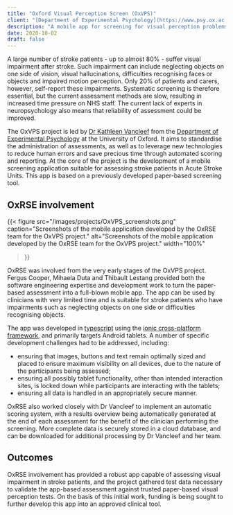 ```yaml
---
title: "Oxford Visual Perception Screen (OxVPS)"
client: "[Department of Experimental Psychology](https://www.psy.ox.ac.uk/), University of Oxford"
description: "A mobile app for screening for visual perception problems after stroke."
date: 2020-10-02
draft: false
---
```


A large number of stroke patients - up to almost 80% - suffer visual impairment after stroke.
Such impairment can include neglecting objects on one side of vision, visual hallucinations, difficulties recognising faces or objects and impaired motion perception.
Only 20% of patients and carers, however, self-report these impairments.
Systematic screening is therefore essential, but the current assessment methods are slow, resulting in increased time pressure on NHS staff.
The current lack of experts in neuropsychology also means that reliability of assessment could be improved.
     
The OxVPS project is led by [Dr Kathleen Vancleef](https://www.psy.ox.ac.uk/team/kathleen-vancleef) from the [Department of Experimental Psychology](https://www.psy.ox.ac.uk/) at the University of Oxford.
It aims to standardise the administration of assessments, as well as to leverage new technologies to reduce human errors and save precious time through automated scoring and reporting.
At the core of the project is the development of a mobile screening application suitable for assessing stroke patients in Acute Stroke Units.
This app is based on a previously developed paper-based screening tool.
     
## OxRSE involvement

{{< 
figure src="/images/projects/OxVPS_screenshots.png"
caption="Screenshots of the mobile application developed by the OxRSE team for the OxVPS project."
alt="Screenshots of the mobile application developed by the OxRSE team for the OxVPS project."
width="100%"
>}}

OxRSE was involved from the very early stages of the OxVPS project.
Fergus Cooper, Mihaela Duta and Thibault Lestang provided both the software engineering expertise and development work to turn the paper-based assessment into a full-blown mobile app.
The app can be used by clinicians with very limited time and is suitable for stroke patients who have impairments such as neglecting objects on one side or difficulties recognising objects.

The app was developed in [typescript](https://www.typescriptlang.org/) using the [ionic cross-platform framework](https://ionicframework.com/), and primarily targets Android tablets.
A number of specific development challenges had to be addressed, including:
 - ensuring that images, buttons and text remain optimally sized and placed to ensure maximum visibility on all devices, due to the nature of the participants being assessed;
 - ensuring all possibly tablet functionality, other than intended interaction sites, is locked down while participants are interacting with the tablets;
 - ensuring all data is handled in an appropriately secure manner.

OxRSE also worked closely with Dr Vancleef to implement an automatic scoring system, with a results overview being automatically generated at the end of each assessment for the benefit of the clinician performing the screening.
More complete data is securely stored in a cloud database, and can be downloaded for additional processing by Dr Vancleef and her team.

## Outcomes

OxRSE involvement has provided a robust app capable of assessing visual impairment in stroke patients, and the project gathered test data necessary to validate the app-based assessment against trusted paper-based visual perception tests.
On the basis of this initial work, funding is being sought to further develop this app into an approved clinical tool.
